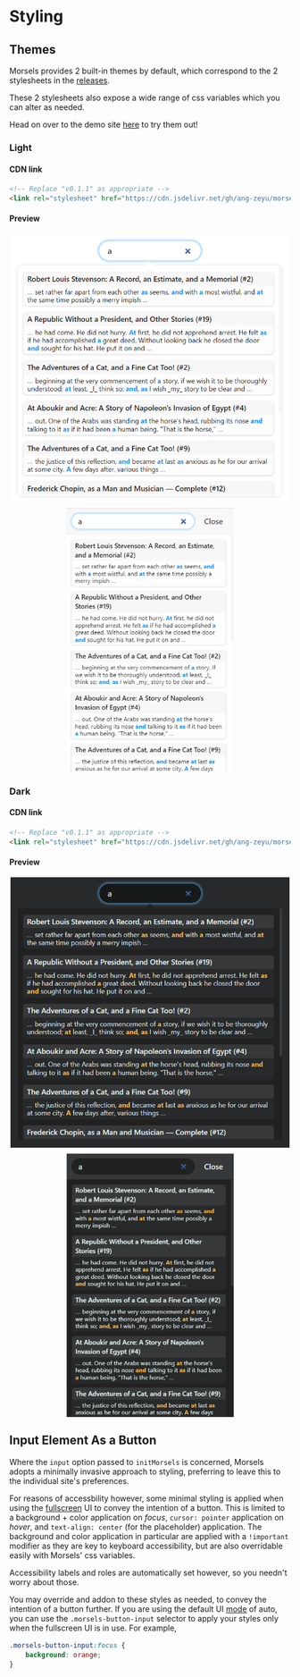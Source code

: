# Styling

## Themes

Morsels provides 2 built-in themes by default, which correspond to the 2 stylesheets in the [releases](https://github.com/ang-zeyu/morsels/releases).

These 2 stylesheets also expose a wide range of css variables which you can alter as needed.

Head on over to the demo site [here](https://ang-zeyu.github.io/morsels-demo-1/) to try them out!

### Light

#### CDN link

```html
<!-- Replace "v0.1.1" as appropriate -->
<link rel="stylesheet" href="https://cdn.jsdelivr.net/gh/ang-zeyu/morsels@v0.1.1/packages/search-ui/dist/search-ui-light.css" />
```

#### Preview

<style>
.image-container {
    display: flex;
    align-items: center;
    flex-wrap: wrap;
    justify-content: center;
}

@media screen and (max-width: 1129px) {
    .image-container > img:first-child {
        margin-bottom: 10px;
        min-width: 300px;
        max-width: 500px;
    }

    .image-container > img:last-child {
        width: 300px;
    }
}

@media screen and (min-width: 1130px) {
    .image-container > img:first-child {
        margin-right: 10px;
        height: 440px;
    }

    .image-container > img:last-child {
        height: 440px;
    }
}
</style>

<div class="image-container">
<img src="./images/light-theme.png" alt="Preview of light theme">
<img src="./images/light-theme-fullscreen.png" alt="Preview of light theme (fullscreen)">
</div>

### Dark

#### CDN link

```html
<!-- Replace "v0.1.1" as appropriate -->
<link rel="stylesheet" href="https://cdn.jsdelivr.net/gh/ang-zeyu/morsels@v0.1.1/packages/search-ui/dist/search-ui-dark.css" />
```

#### Preview

<div class="image-container">
<img src="./images/dark-theme.png" alt="Preview of dark theme">
<img src="./images/dark-theme-fullscreen.png" alt="Preview of dark theme (fullscreen)">
</div>

## Input Element As a Button

Where the `input` option passed to `initMorsels` is concerned, Morsels adopts a minimally invasive approach to styling, preferring to leave this to the individual site's preferences.

For reasons of accessbility however, some minimal styling is applied when using the [fullscreen](./search_configuration.md#ui-mode) UI to convey the intention of a button. This is limited to a background + color application on *focus*, `cursor: pointer` application on *hover*, and `text-align: center` (for the placeholder) application. The background and color application in particular are applied with a `!important` modifier as they are key to keyboard accessibility, but are also overridable easily with Morsels' css variables.

Accessibility labels and roles are automatically set however, so you needn't worry about those.

You may override and addon to these styles as needed, to convey the intention of a button further. If you are using the default UI [mode](./search_configuration.md#ui-mode) of auto, you can use the `.morsels-button-input` selector to apply your styles only when the fullscreen UI is in use. For example,

```css
.morsels-button-input:focus {
    background: orange;
}
```
